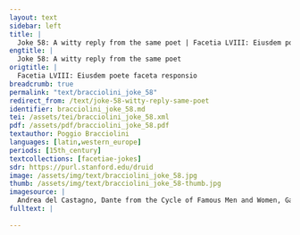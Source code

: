 ```yaml
---
layout: text
sidebar: left
title: |
  Joke 58: A witty reply from the same poet | Facetia LVIII: Eiusdem poete faceta responsio
engtitle: |
  Joke 58: A witty reply from the same poet
origtitle: |
  Facetia LVIII: Eiusdem poete faceta responsio
breadcrumb: true
permalink: "text/bracciolini_joke_58"
redirect_from: /text/joke-58-witty-reply-same-poet
identifier: bracciolini_joke_58.md
tei: /assets/tei/bracciolini_joke_58.xml
pdf: /assets/pdf/bracciolini_joke_58.pdf
textauthor: Poggio Bracciolini
languages: [latin,western_europe]
periods: [15th_century]
textcollections: [facetiae-jokes]
sdr: https://purl.stanford.edu/druid 
image: /assets/img/text/bracciolini_joke_58.jpg
thumb: /assets/img/text/bracciolini_joke_58-thumb.jpg
imagesource: |
  Andrea del Castagno, Dante from the Cycle of Famous Men and Women, Galleria degli Uffizi, Florence [Image in Public Domain]
fulltext: |
  
---
```

